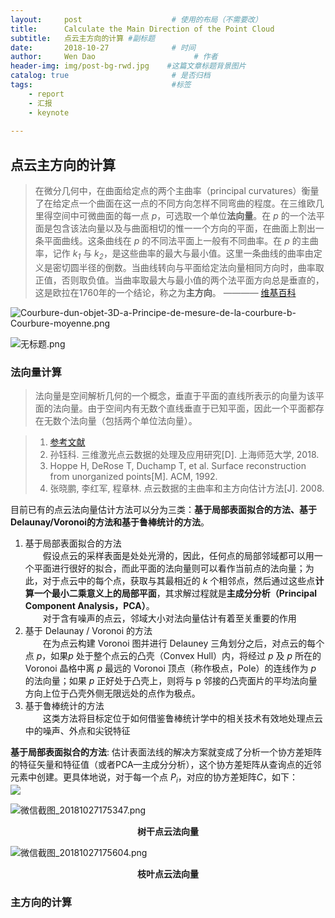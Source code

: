 ```yaml
---
layout:     post                    # 使用的布局（不需要改）
title:      Calculate the Main Direction of the Point Cloud              # 标题 
subtitle:   点云主方向的计算 #副标题
date:       2018-10-27              # 时间
author:     Wen Dao                      # 作者
header-img: img/post-bg-rwd.jpg    #这篇文章标题背景图片
catalog: true                       # 是否归档
tags:                               #标签
    - report
    - 汇报
    - keynote
    
---
```

## 点云主方向的计算
> 在微分几何中，在曲面给定点的两个主曲率（principal curvatures）衡量了在给定点一个曲面在这一点的不同方向怎样不同弯曲的程度。在三维欧几里得空间中可微曲面的每一点 *p*，可选取一个单位**法向量**。在 *p* 的一个法平面是包含该法向量以及与曲面相切的惟一一个方向的平面，在曲面上割出一条平面曲线。这条曲线在 *p* 的不同法平面上一般有不同曲率。在 *p* 的主曲率，记作 *k<sub>1</sub>* 与 *k<sub>2</sub>*，是这些曲率的最大与最小值。这里一条曲线的曲率由定义是密切圆半径的倒数。当曲线转向与平面给定法向量相同方向时，曲率取正值，否则取负值。当曲率取最大与最小值的两个法平面方向总是垂直的，这是欧拉在1760年的一个结论，称之为**主方向**。  ———— [维基百科](https://zh.wikipedia.org/wiki/%E4%B8%BB%E6%9B%B2%E7%8E%87)

![Courbure-dun-objet-3D-a-Principe-de-mesure-de-la-courbure-b-Courbure-moyenne.png](https://i.loli.net/2018/10/27/5bd3d05b9a26c.png)  

![无标题.png](https://i.loli.net/2018/10/27/5bd43a8f46235.png)


### 法向量计算  
>法向量是空间解析几何的一个概念，垂直于平面的直线所表示的向量为该平面的法向量。由于空间内有无数个直线垂直于已知平面，因此一个平面都存在无数个法向量（包括两个单位法向量）。  


> 1. [参考文献](http://www.pclcn.org/study/shownews.php?lang=cn&id=105)  
> 2. 孙钰科. 三维激光点云数据的处理及应用研究[D]. 上海师范大学, 2018.
> 3. Hoppe H, DeRose T, Duchamp T, et al. Surface reconstruction from unorganized points[M]. ACM, 1992.
> 4. 张晓鹏, 李红军, 程章林. 点云数据的主曲率和主方向估计方法[J]. 2008.

目前已有的点云法向量估计方法可以分为三类：**基于局部表面拟合的方法、基于Delaunay/Voronoi的方法和基于鲁棒统计的方法**。
1. 基于局部表面拟合的方法  
　　假设点云的采样表面是处处光滑的，因此，任何点的局部邻域都可以用一个平面进行很好的拟合，而此平面的法向量则可以看作当前点的法向量；为此，对于点云中的每个点，获取与其最相近的 *k* 个相邻点，然后通过这些点**计算一个最小二乘意义上的局部平面**，其求解过程就是**主成分分析（Principal Component Analysis，PCA）**。  
　　对于含有噪声的点云，邻域大小对法向量估计有着至关重要的作用  
2. 基于 Delaunay / Voronoi 的方法  
　　在为点云构建 Voronoi 图并进行 Delauney 三角划分之后，对点云的每个点 *p*，如果*p* 处于整个点云的凸壳（Convex Hull）内，将经过 *p* 及 *p* 所在的 Voronoi 晶格中离 *p* 最远的 Voronoi 顶点（称作极点，Pole）的连线作为 *p* 的法向量；如果 *p* 正好处于凸壳上，则将与 p 邻接的凸壳面片的平均法向量方向上位于凸壳外侧无限远处的点作为极点。
3. 基于鲁棒统计的方法  
　　这类方法将目标定位于如何借鉴鲁棒统计学中的相关技术有效地处理点云中的噪声、外点和尖锐特征

**基于局部表面拟合的方法**: 估计表面法线的解决方案就变成了分析一个协方差矩阵的特征矢量和特征值（或者PCA—主成分分析），这个协方差矩阵从查询点的近邻元素中创建。更具体地说，对于每一个点 *P<sub>i</sub>*，对应的协方差矩阵*C*，如下：  
![](https://i.loli.net/2018/10/27/5bd42c7f38efc.jpg)  


![微信截图_20181027175347.png](https://i.loli.net/2018/10/27/5bd435c05921d.png)  
<center><b>树干点云法向量</b></center>


![微信截图_20181027175604.png](https://i.loli.net/2018/10/27/5bd43649863bb.png)  

<center><b>枝叶点云法向量</b></center>  

### 主方向的计算  
> 